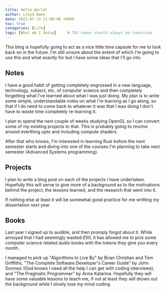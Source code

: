 ```yaml
---
title: Hello World!
author: Lloyd Owen
date: 2021-07-15 11:00:00 +0000
toc: true
categories: [Life]
tags: [What am I doing]     # TAG names should always be lowercase
---
```


This blog is hopefully going to act as a nice little time capsule for me to look back on in the future. I'm still unsure about the extent of which I'm going to use this and what exactly for but I have some ideas that I'll go into

## Notes

I have a good habit of getting completely engrossed in a new language, technology, subject, etc, of computer science and then completely forgetting what I've learned about what I was just doing. My plan is to write some simple, understandable notes on what I'm learning as I go along, so that if I do need to come back to whatever it was that I was doing I don't have to waste time completely re-learning it.

I plan to spend the next couple of weeks studying OpenGL so I can convert some of my existing projects to that. This is probably going to revolve around everthing upto and including compute shaders. 

After that who knows, I'm interested in learning Rust before the next semester starts and diving into one of the courses I'm planning to take next semester (Advanced Systems programming). 

## Projects

I plan to write a blog post on each of the projects I have undertaken. Hopefully this will serve to give more of a background as to the motivations behind the project, the lessons learned, and the research that went into it. 

If nothing else at least it will be somewhat good practice for me writting my dissertation next year. 

## Books

Last year I signed up to audible, and then promply forgot about it. While annoyed that I had seemingly wasted £50, it has allowed me to pick some computer science related audio books with the tokens they give you every month. 

I managed to pick up "Algorithms to Live By" by Brian Christian and Tom Griffiths, "The Complete Software Developer's Career Guide" by John Sonmez (God knows I need all the help I can get with coding interviews), and "The Pragmatic Programmer" by Anna Katarina. Hopefully they will have some valuable lessons to teach me, if not at least they will drown out the background while I slowly lose my mind coding. 